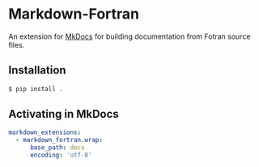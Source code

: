 # Markdown-Fortran

An extension for [MkDocs](https://www.mkdocs.org/) for building documentation from Fotran source files.

## Installation

```bash
$ pip install .
```

## Activating in MkDocs

```yaml
markdown_extensions:
  - markdown_fortran.wrap:
      base_path: docs
      encoding: 'utf-8'
```
